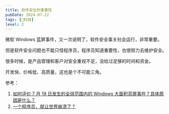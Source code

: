 ```yaml
---
title: 软件安全的重要性
pubDate: 2024-07-22
tags: [🔭科技]
level: 2
---
```


微软 Windows 蓝屏事件，又一次说明了，软件安全事关社会运行，非常重要。

但是软件安全问题也不能只怪程序员，程序员知道重要性，也很努力去维护安全。

很多时候，是产品管理和客户对安全重视不足，没给过足够的时间和资金。

开发快、价格低、高质量，这也是个不可能三角。

参考：
1. [如何评价 7 月 19 日发生的全球范围内的 Windows 大面积蓝屏事件？具体原因是什么？](https://www.zhihu.com/question/662013977)
2. [一个程序员，就让世界崩溃了？](https://www.bilibili.com/video/BV1Zf421q78w/)
